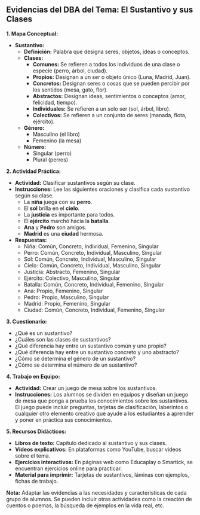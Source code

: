 ## Evidencias del DBA del Tema: El Sustantivo y sus Clases

**1. Mapa Conceptual:**

* **Sustantivo:** 
    * **Definición:** Palabra que designa seres, objetos, ideas o conceptos.
    * **Clases:**
        * **Comunes:** Se refieren a todos los individuos de una clase o especie (perro, árbol, ciudad).
        * **Propios:** Designan a un ser o objeto único (Luna, Madrid, Juan).
        * **Concretos:** Designan seres o cosas que se pueden percibir por los sentidos (mesa, gato, flor).
        * **Abstractos:** Designan ideas, sentimientos o conceptos (amor, felicidad, tiempo).
        * **Individuales:** Se refieren a un solo ser (sol, árbol, libro).
        * **Colectivos:** Se refieren a un conjunto de seres (manada, flota, ejército).
    * **Género:**
        * Masculino (el libro)
        * Femenino (la mesa)
    * **Número:**
        * Singular (perro)
        * Plural (perros)

**2. Actividad Práctica:**

* **Actividad:** Clasificar sustantivos según su clase.
* **Instrucciones:** Lee las siguientes oraciones y clasifica cada sustantivo según su clase.
    * La **niña** juega con su **perro**.
    * El **sol** brilla en el **cielo**.
    * La **justicia** es importante para todos.
    * El **ejército** marchó hacia la **batalla**.
    * **Ana** y **Pedro** son amigos.
    * **Madrid** es una **ciudad** hermosa.
* **Respuestas:**
    * Niña: Común, Concreto, Individual, Femenino, Singular
    * Perro: Común, Concreto, Individual, Masculino, Singular
    * Sol: Común, Concreto, Individual, Masculino, Singular
    * Cielo: Común, Concreto, Individual, Masculino, Singular
    * Justicia: Abstracto, Femenino, Singular
    * Ejército: Colectivo, Masculino, Singular
    * Batalla: Común, Concreto, Individual, Femenino, Singular
    * Ana: Propio, Femenino, Singular
    * Pedro: Propio, Masculino, Singular
    * Madrid: Propio, Femenino, Singular
    * Ciudad: Común, Concreto, Individual, Femenino, Singular

**3. Cuestionario:**

* ¿Qué es un sustantivo?
* ¿Cuáles son las clases de sustantivos?
* ¿Qué diferencia hay entre un sustantivo común y uno propio?
* ¿Qué diferencia hay entre un sustantivo concreto y uno abstracto?
* ¿Cómo se determina el género de un sustantivo?
* ¿Cómo se determina el número de un sustantivo?

**4. Trabajo en Equipo:**

* **Actividad:** Crear un juego de mesa sobre los sustantivos.
* **Instrucciones:** Los alumnos se dividen en equipos y diseñan un juego de mesa que ponga a prueba los conocimientos sobre los sustantivos. El juego puede incluir preguntas, tarjetas de clasificación, laberintos o cualquier otro elemento creativo que ayude a los estudiantes a aprender y poner en práctica sus conocimientos.

**5. Recursos Didácticos:**

* **Libros de texto:** Capítulo dedicado al sustantivo y sus clases.
* **Videos explicativos:** En plataformas como YouTube, buscar videos sobre el tema.
* **Ejercicios interactivos:** En páginas web como Educaplay o Smartick, se encuentran ejercicios online para practicar.
* **Material para imprimir:** Tarjetas de sustantivos, láminas con ejemplos, fichas de trabajo.

**Nota:** Adaptar las evidencias a las necesidades y características de cada grupo de alumnos. Se pueden incluir otras actividades como la creación de cuentos o poemas, la búsqueda de ejemplos en la vida real, etc.
